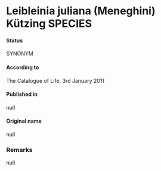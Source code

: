 # Leibleinia juliana (Meneghini) Kützing SPECIES

#### Status
SYNONYM

#### According to
The Catalogue of Life, 3rd January 2011

#### Published in
null

#### Original name
null

### Remarks
null